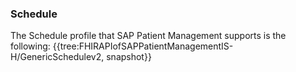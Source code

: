 ### Schedule
The Schedule profile that SAP Patient Management supports is the following:
{{tree:FHIRAPIofSAPPatientManagementIS-H/GenericSchedulev2, snapshot}}

